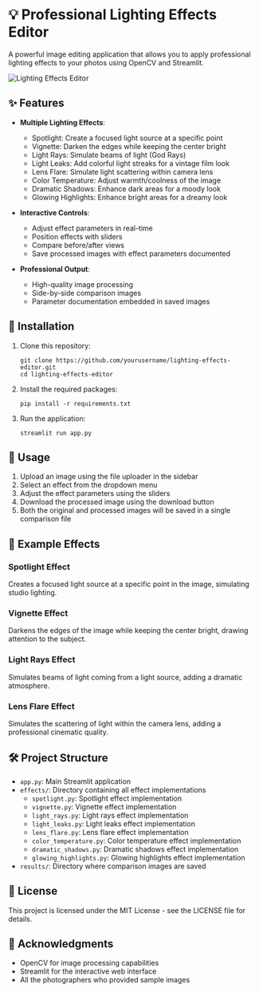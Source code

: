 # 💡 Professional Lighting Effects Editor

A powerful image editing application that allows you to apply professional lighting effects to your photos using OpenCV and Streamlit.

![Lighting Effects Editor](https://github.com/yourusername/lighting-effects-editor/raw/main/screenshot.png)

## ✨ Features

- **Multiple Lighting Effects**:
  - Spotlight: Create a focused light source at a specific point
  - Vignette: Darken the edges while keeping the center bright
  - Light Rays: Simulate beams of light (God Rays)
  - Light Leaks: Add colorful light streaks for a vintage film look
  - Lens Flare: Simulate light scattering within camera lens
  - Color Temperature: Adjust warmth/coolness of the image
  - Dramatic Shadows: Enhance dark areas for a moody look
  - Glowing Highlights: Enhance bright areas for a dreamy look

- **Interactive Controls**:
  - Adjust effect parameters in real-time
  - Position effects with sliders
  - Compare before/after views
  - Save processed images with effect parameters documented

- **Professional Output**:
  - High-quality image processing
  - Side-by-side comparison images
  - Parameter documentation embedded in saved images

## 🚀 Installation

1. Clone this repository:
   ```
   git clone https://github.com/yourusername/lighting-effects-editor.git
   cd lighting-effects-editor
   ```

2. Install the required packages:
   ```
   pip install -r requirements.txt
   ```

3. Run the application:
   ```
   streamlit run app.py
   ```

## 📖 Usage

1. Upload an image using the file uploader in the sidebar
2. Select an effect from the dropdown menu
3. Adjust the effect parameters using the sliders
4. Download the processed image using the download button
5. Both the original and processed images will be saved in a single comparison file

## 📸 Example Effects

### Spotlight Effect
Creates a focused light source at a specific point in the image, simulating studio lighting.

### Vignette Effect
Darkens the edges of the image while keeping the center bright, drawing attention to the subject.

### Light Rays Effect
Simulates beams of light coming from a light source, adding a dramatic atmosphere.

### Lens Flare Effect
Simulates the scattering of light within the camera lens, adding a professional cinematic quality.

## 🛠️ Project Structure

- `app.py`: Main Streamlit application
- `effects/`: Directory containing all effect implementations
  - `spotlight.py`: Spotlight effect implementation
  - `vignette.py`: Vignette effect implementation
  - `light_rays.py`: Light rays effect implementation
  - `light_leaks.py`: Light leaks effect implementation
  - `lens_flare.py`: Lens flare effect implementation
  - `color_temperature.py`: Color temperature effect implementation
  - `dramatic_shadows.py`: Dramatic shadows effect implementation
  - `glowing_highlights.py`: Glowing highlights effect implementation
- `results/`: Directory where comparison images are saved

## 📄 License

This project is licensed under the MIT License - see the LICENSE file for details.

## 🙏 Acknowledgments

- OpenCV for image processing capabilities
- Streamlit for the interactive web interface
- All the photographers who provided sample images 